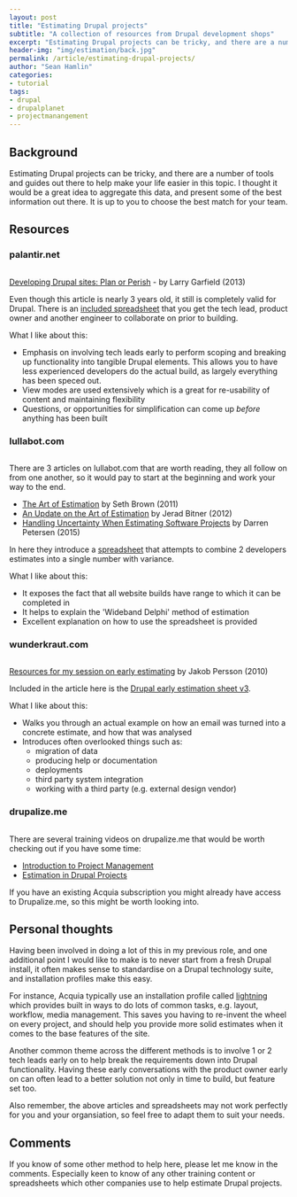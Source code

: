 ```yaml
---
layout: post
title: "Estimating Drupal projects"
subtitle: "A collection of resources from Drupal development shops"
excerpt: "Estimating Drupal projects can be tricky, and there are a number of tools and guides out there to help make your life easier in this topic."
header-img: "img/estimation/back.jpg"
permalink: /article/estimating-drupal-projects/
author: "Sean Hamlin"
categories:
- tutorial
tags:
- drupal
- drupalplanet
- projectmanangement
---
```


## Background

Estimating Drupal projects can be tricky, and there are a number of tools and guides out there to help make your life easier in this topic. I thought it would be a great idea to aggregate this data, and present some of the best information out there. It is up to you to choose the best match for your team.

## Resources

### palantir.net

<img src="{{ site.url }}/img/estimation/palantir.jpg" alt="" class="img-responsive img-thumbnail" />

[Developing Drupal sites: Plan or Perish](https://www.palantir.net/blog/developing-drupal-sites-plan-or-perish) - by Larry Garfield (2013)

Even though this article is nearly 3 years old, it still is completely valid for Drupal. There is an [included spreadsheet](https://docs.google.com/spreadsheets/d/15htLLWLguhwiuTLg_nndQNpgWVdUMy6UaR_d1q-v6iw/edit#gid=0) that you get the tech lead, product owner and another engineer to collaborate on prior to building.

What I like about this:

* Emphasis on involving tech leads early to perform scoping and breaking up functionality into tangible Drupal elements. This allows you to have less experienced developers do the actual build, as largely everything has been speced out.
* View modes are used extensively which is a great for re-usability of content and maintaining flexibility
* Questions, or opportunities for simplification can come up *before* anything has been built


### lullabot.com

<img src="{{ site.url }}/img/estimation/lullabot.jpg" alt="" class="img-responsive img-thumbnail" />

There are 3 articles on lullabot.com that are worth reading, they all follow on from one another, so it would pay to start at the beginning and work your way to the end.

* [The Art of Estimation](https://www.lullabot.com/articles/the-art-of-estimation ) by Seth Brown (2011)
* [An Update on the Art of Estimation](https://www.lullabot.com/articles/an-update-on-the-art-of-estimation) by Jerad Bitner (2012)
* [Handling Uncertainty When Estimating Software Projects](https://www.lullabot.com/articles/handling-uncertainty-when-estimating-software-projects) by Darren Petersen (2015)

In here they introduce a [spreadsheet](https://docs.google.com/spreadsheets/d/1y-3AliSRiHxnAkNhHa9JvQjX3EHpkiulxjlec4B7isA) that attempts to combine 2 developers estimates into a single number with variance.

What I like about this:

* It exposes the fact that all website builds have range to which it can be completed in
* It helps to explain the 'Wideband Delphi' method of estimation
* Excellent explanation on how to use the spreadsheet is provided


### wunderkraut.com

<img src="{{ site.url }}/img/estimation/wunderkraut.jpg" alt="" class="img-responsive img-thumbnail" />

[Resources for my session on early estimating](http://www.wunderkraut.com/blog/resources-for-my-session-on-early-estimating/2010-08-24) by Jakob Persson (2010)

Included in the article here is the [Drupal early estimation sheet v3](https://docs.google.com/spreadsheets/d/13MGHIxFOtbJ2Qxygc_GxKzxqghLiK1-7YgNiq95ypWE/edit?hl=en#gid=0).

What I like about this:

* Walks you through an actual example on how an email was turned into a concrete estimate, and how that was analysed
* Introduces often overlooked things such as:
  * migration of data
  * producing help or documentation
  * deployments
  * third party system integration
  * working with a third party (e.g. external design vendor)


### drupalize.me

<img src="{{ site.url }}/img/estimation/drupalize.png" alt="" class="img-responsive img-thumbnail" />

There are several training videos on drupalize.me that would be worth checking out if you have some time:

* [Introduction to Project Management](https://drupalize.me/videos/introduction-project-management?p=2203)
* [Estimation in Drupal Projects](https://drupalize.me/videos/estimation-drupal-projects?p=2203)

If you have an existing Acquia subscription you might already have access to Drupalize.me, so this might be worth looking into.


## Personal thoughts

Having been involved in doing a lot of this in my previous role, and one additional point I would like to make is to never start from a fresh Drupal install, it often makes sense to standardise on a Drupal technology suite, and installation profiles make this easy.

For instance, Acquia typically use an installation profile called [lightning](https://www.drupal.org/project/lightning) which provides built in ways to do lots of common tasks, e.g. layout, workflow, media management. This saves you having to re-invent the wheel on every project, and should help you provide more solid estimates when it comes to the base features of the site.

Another common theme across the different methods is to involve 1 or 2 tech leads early on to help break the requirements down into Drupal functionality. Having these early conversations with the product owner early on can often lead to a better solution not only in time to build, but feature set too.

Also remember, the above articles and spreadsheets may not work perfectly for you and your organsiation, so feel free to adapt them to suit your needs.

## Comments

If you know of some other method to help here, please let me know in the comments. Especially keen to know of any other training content or spreadsheets which other companies use to help estimate Drupal projects.
